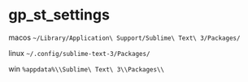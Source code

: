 # gp_st_settings

macos `~/Library/Application\ Support/Sublime\ Text\ 3/Packages/`

linux `~/.config/sublime-text-3/Packages/`

win `%appdata%\\Sublime\ Text\ 3\\Packages\\`
